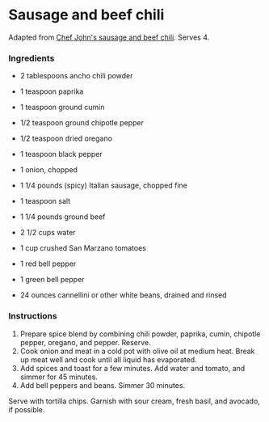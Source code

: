 # Sausage and beef chili

Adapted from [Chef John's sausage and beef chili](http://foodwishes.blogspot.com/2014/01/italian-sausage-chili-another-super-bowl.html). Serves 4.

### Ingredients

- 2 tablespoons ancho chili powder
- 1 teaspoon paprika
- 1 teaspoon ground cumin
- 1/2 teaspoon ground chipotle pepper
- 1/2 teaspoon dried oregano
- 1 teaspoon black pepper

- 1 onion, chopped
- 1 1/4 pounds (spicy) Italian sausage, chopped fine
- 1 teaspoon salt
- 1 1/4 pounds ground beef
- 2 1/2 cups water
- 1 cup crushed San Marzano tomatoes
- 1 red bell pepper
- 1 green bell pepper
- 24 ounces cannellini or other white beans, drained and rinsed

### Instructions

1. Prepare spice blend by combining chili powder, paprika, cumin, chipotle pepper, oregano, and pepper. Reserve.
2. Cook onion and meat in a cold pot with olive oil at medium heat. Break up meat well and cook until all liquid has evaporated.
3. Add spices and toast for a few minutes. Add water and tomato, and simmer for 45 minutes.
4. Add bell peppers and beans. Simmer 30 minutes.

Serve with tortilla chips. Garnish with sour cream, fresh basil, and avocado, if possible.
